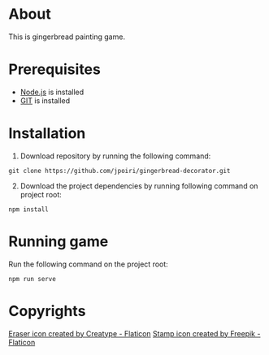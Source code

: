 # About

This is gingerbread painting game. 

# Prerequisites

* [Node.js](https://nodejs.org/en) is installed
* [GIT](https://git-scm.com/) is installed

# Installation

1. Download repository by running the following command:

```
git clone https://github.com/jpoiri/gingerbread-decorator.git
```

2. Download the project dependencies by running following command on project root:

```
npm install
```

# Running game

Run the following command on the project root:

```
npm run serve
```

# Copyrights

<a href="https://www.flaticon.com/free-icons/eraser" title="eraser icons">Eraser icon created by Creatype - Flaticon</a>
<a href="https://www.flaticon.com/free-icons/stamp" title="stamp icons">Stamp icon created by Freepik - Flaticon</a>
